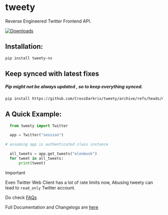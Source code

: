 # tweety
Reverse Engineered Twitter Frontend API.

[![Downloads](https://static.pepy.tech/personalized-badge/tweety-ns?period=total&units=international_system&left_color=orange&right_color=blue&left_text=Downloads)](https://pepy.tech/project/tweety-ns)

## Installation: 
```bash
pip install tweety-ns
```

## Keep synced with latest fixes

##### **Pip might not be always updated , so to keep everything synced.**

```bash
pip install https://github.com/CrossDarkrix/tweety/archive/refs/heads/main.zip --upgrade 
```

## A Quick Example:
```python
  from tweety import Twitter
  
  app = Twitter("session")
  
# assuming app is authenticated class instance
  
  all_tweets = app.get_tweets("elonmusk")
  for tweet in all_tweets:
      print(tweet)
```

> [!IMPORTANT] 
> Even Twitter Web Client has a lot of rate limits now, Abusing tweety can lead to `read_only` Twitter account.

Do check [FAQs](https://github.com/mahrtayyab/tweety/wiki/FAQs)

Full Documentation and Changelogs are [here](https://mahrtayyab.github.io/tweety_docs/)
